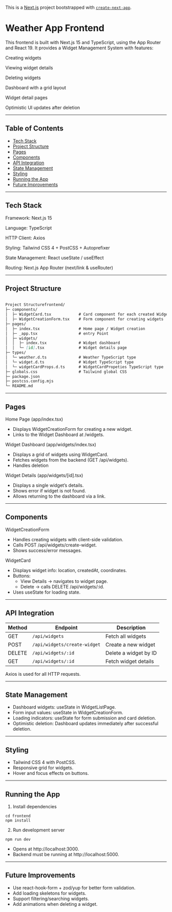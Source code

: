This is a [Next.js](https://nextjs.org) project bootstrapped with [`create-next-app`](https://nextjs.org/docs/app/api-reference/cli/create-next-app).

# Weather App Frontend

This frontend is built with Next.js 15 and TypeScript, using the App Router and React 19.
It provides a Widget Management System with features:

Creating widgets

Viewing widget details

Deleting widgets

Dashboard with a grid layout

Widget detail pages

Optimistic UI updates after deletion

---

## Table of Contents

- [Tech Stack](#tech-stack)
- [Project Structure](#project-structure)
- [Pages](#pages)
- [Components](#components)
- [API Integration](#api-integration)
- [State Management](#state-management)
- [Styling](#styling)
- [Running the App](#running-the-app)
- [Future Improvements](#future-imporvements)

---

## Tech Stack

Framework: Next.js 15

Language: TypeScript

HTTP Client: Axios

Styling: Tailwind CSS 4 + PostCSS + Autoprefixer

State Management: React useState / useEffect

Routing: Next.js App Router (next/link & useRouter)

---

## Project Structure

```markdown

Project Structurefrontend/
├─ components/
│  ├─ WidgetCard.tsx            # Card component for each created Widget
│  ├─ WidgetCreationForm.tsx    # Form component for creating widgets
├─ pages/
│  ├─ index.tsx                 # Home page / Widget creation
│  ├─ _app.tsx                  # entry Point
│  ├─ widgets/
│  │  ├─ index.tsx              # Widget dashboard
│  │  └─ [id].tsx               # Widget details page
├─ types/
│  └─ weather.d.ts              # Weather TypeScript type
│  └─ widget.d.ts               # Widget TypeScript type
│  └─ widgetCardProps.d.ts      # WidgetCardPropeties TypeScript type
├─ globals.css                  # Tailwind global CSS
├─ package.json
├─ postcss.config.mjs
└─ README.md
```

---

## Pages

Home Page (app/index.tsx)

- Displays WidgetCreationForm for creating a new widget.
- Links to the Widget Dashboard at /widgets.

Widget Dashboard (app/widgets/index.tsx)

- Displays a grid of widgets using WidgetCard.
- Fetches widgets from the backend (GET /api/widgets).
- Handles deletion

Widget Details (app/widgets/[id].tsx)

- Displays a single widget’s details.
- Shows error if widget is not found.
- Allows returning to the dashboard via a link.

---

## Components

WidgetCreationForm

- Handles creating widgets with client-side validation.
- Calls POST /api/widgets/create-widget.
- Shows success/error messages.

WidgetCard
- Displays widget info: location, createdAt, coordinates.
- Buttons:
    - View Details → navigates to widget page.
    - Delete → calls DELETE /api/widgets/:id.
- Uses useState for loading state.

---

## API Integration

| Method | Endpoint                     | Description           |
| ------ | ---------------------------- | --------------------- |
| GET    | `/api/widgets`               | Fetch all widgets     |
| POST   | `/api/widgets/create-widget` | Create a new widget   |
| DELETE | `/api/widgets/:id`           | Delete a widget by ID |
| GET    | `/api/widgets/:id`           | Fetch widget details  |

Axios is used for all HTTP requests.

---

## State Management

- Dashboard widgets: useState in WidgetListPage.
- Form input values: useState in WidgetCreationForm.
- Loading indicators: useState for form submission and card deletion.
- Optimistic deletion: Dashboard updates immediately after successful deletion.

---

## Styling

- Tailwind CSS 4 with PostCSS.
- Responsive grid for widgets.
- Hover and focus effects on buttons.

---

## Running the App

1. Install dependencies

```
cd frontend
npm install
```

2. Run development server

```
npm run dev
```

- Opens at http://localhost:3000.
- Backend must be running at http://localhost:5000.

---

## Future Improvements

- Use react-hook-form + zod/yup for better form validation.
- Add loading skeletons for widgets.
- Support filtering/searching widgets.
- Add animations when deleting a widget.
